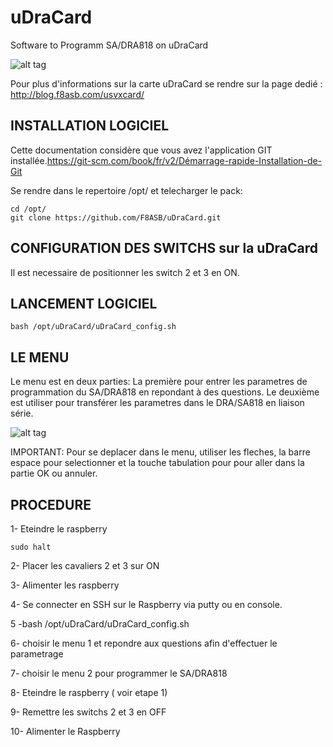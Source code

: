 # uDraCard
Software to Programm SA/DRA818 on uDraCard

![alt tag](https://i2.wp.com/blog.f8asb.com/wp-content/uploads/2020/11/udracardetusvxcard.png?w=500)

Pour plus d'informations sur la carte uDraCard se rendre sur la page dedié : <http://blog.f8asb.com/usvxcard/>

## INSTALLATION LOGICIEL


Cette documentation considère que vous avez l'application GIT installée.<https://git-scm.com/book/fr/v2/Démarrage-rapide-Installation-de-Git>

Se rendre dans le repertoire /opt/ et telecharger le pack:
```
cd /opt/
git clone https://github.com/F8ASB/uDraCard.git
```
## CONFIGURATION DES SWITCHS sur la uDraCard
Il est necessaire de positionner les switch 2 et 3 en ON.

## LANCEMENT LOGICIEL

```
bash /opt/uDraCard/uDraCard_config.sh
```

## LE MENU

Le menu est en deux parties:
La première pour entrer les parametres de programmation du SA/DRA818 en repondant à des questions.
Le deuxième est utiliser pour transférer les parametres dans le DRA/SA818 en liaison série.

![alt tag](http://blog.f8asb.com/wp-content/uploads/2020/11/uDraCard_menu.png?w=500)

IMPORTANT: Pour se deplacer dans le menu, utiliser les fleches, la barre espace pour selectionner et la touche tabulation pour pour aller dans la partie OK ou annuler.

## PROCEDURE
1- Eteindre le raspberry
```
sudo halt
```
2- Placer les cavaliers 2 et 3 sur ON

3- Alimenter les raspberry

4- Se connecter en SSH sur le Raspberry via putty ou en console.

5 -bash /opt/uDraCard/uDraCard_config.sh

6- choisir le menu 1 et repondre aux questions afin d'effectuer le parametrage

7- choisir le menu 2 pour programmer le SA/DRA818

8- Eteindre le raspberry ( voir etape 1)

9- Remettre les switchs 2 et 3 en OFF

10- Alimenter le Raspberry

